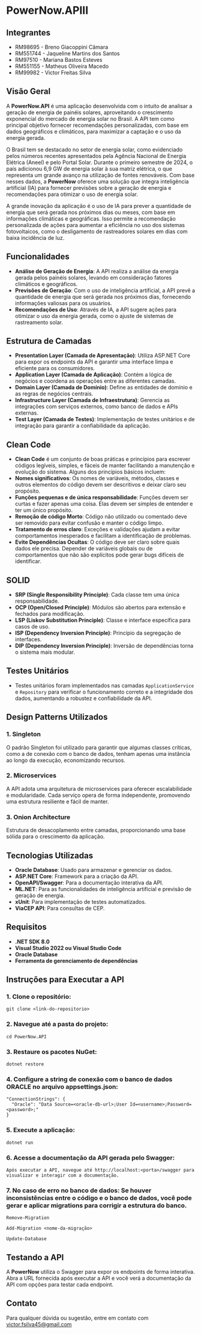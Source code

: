   # PowerNow.APIII

## Integrantes
- RM98695  - Breno Giacoppini Câmara   
- RM551744 - Jaqueline Martins dos Santos   
- RM97510  - Mariana Bastos Esteves   
- RM551155 - Matheus Oliveira Macedo   
- RM99982  - Victor Freitas Silva 

## Visão Geral
A **PowerNow.API** é uma aplicação desenvolvida com o intuito de analisar a geração de energia de painéis solares, aproveitando o crescimento exponencial do mercado de energia solar no Brasil. A API tem como principal objetivo fornecer recomendações personalizadas, com base em dados geográficos e climáticos, para maximizar a captação e o uso da energia gerada. 

O Brasil tem se destacado no setor de energia solar, como evidenciado pelos números recentes apresentados pela Agência Nacional de Energia Elétrica (Aneel) e pelo Portal Solar. Durante o primeiro semestre de 2024, o país adicionou 6,9 GW de energia solar à sua matriz elétrica, o que representa um grande avanço na utilização de fontes renováveis. Com base nesses dados, a **PowerNow** oferece uma solução que integra inteligência artificial (IA) para fornecer previsões sobre a geração de energia e recomendações para otimizar o uso de energia solar.

A grande inovação da aplicação é o uso de IA para prever a quantidade de energia que será gerada nos próximos dias ou meses, com base em informações climáticas e geográficas. Isso permite a recomendação personalizada de ações para aumentar a eficiência no uso dos sistemas fotovoltaicos, como o desligamento de rastreadores solares em dias com baixa incidência de luz. 

## Funcionalidades
- **Análise de Geração de Energia**: A API realiza a análise da energia gerada pelos painéis solares, levando em consideração fatores climáticos e geográficos.
- **Previsões de Geração**: Com o uso de inteligência artificial, a API prevê a quantidade de energia que será gerada nos próximos dias, fornecendo informações valiosas para os usuários.
- **Recomendações de Uso**: Através de IA, a API sugere ações para otimizar o uso da energia gerada, como o ajuste de sistemas de rastreamento solar.

## Estrutura de Camadas

- **Presentation Layer (Camada de Apresentação)**: Utiliza ASP.NET Core para expor os endpoints da API e garantir uma interface limpa e eficiente para os consumidores.
- **Application Layer (Camada de Aplicação)**: Contém a lógica de negócios e coordena as operações entre as diferentes camadas.
- **Domain Layer (Camada de Domínio)**: Define as entidades de domínio e as regras de negócios centrais.
- **Infrastructure Layer (Camada de Infraestrutura)**: Gerencia as integrações com serviços externos, como banco de dados e APIs externas.
- **Test Layer (Camada de Testes)**: Implementação de testes unitários e de integração para garantir a confiabilidade da aplicação.

## Clean Code 

- **Clean Code** é um conjunto de boas práticas e princípios para escrever códigos legíveis, simples, e fáceis de manter facilitando a manutenção e evolução do sistema. Alguns dos princípios básicos incluem:
- **Nomes significativos**: Os nomes de variáveis, métodos, classes e outros elementos do código devem ser descritivos e deixar claro seu propósito.
- **Funções pequenas e de única responsabilidade**: Funções devem ser curtas e fazer apenas uma coisa. Elas devem ser simples de entender e ter um único propósito.
- **Remoção de código Morto**: Código não utilizado ou comentado deve ser removido para evitar confusão e manter o código limpo. 
- **Tratamento de erros claro**: Exceções e validações ajudam a evitar comportamentos inesperados e facilitam a identificação de problemas.
- **Evite Dependências Ocultas**: O código deve ser claro sobre quais dados ele precisa. Depender de variáveis globais ou de comportamentos que não são explícitos pode gerar bugs difíceis de identificar. 

## SOLID
  
- **SRP (Single Responsibility Principle)**: Cada classe tem uma única responsabilidade.
- **OCP (Open/Closed Principle)**: Módulos são abertos para extensão e fechados para modificação.
- **LSP (Liskov Substitution Principle)**: Classe e interface específica para casos de uso.
- **ISP (Dependency Inversion Principle)**: Princípio da segregação de interfaces.
- **DIP (Dependency Inversion Principle)**: Inversão de dependências torna o sistema mais modular.

## Testes Unitários
- Testes unitários foram implementados nas camadas `ApplicationService` e `Repository` para verificar o funcionamento correto e a integridade dos dados, aumentando a robustez e confiabilidade da API.

## Design Patterns Utilizados

### 1. Singleton
O padrão Singleton foi utilizado para garantir que algumas classes críticas, como a de conexão com o banco de dados, tenham apenas uma instância ao longo da execução, economizando recursos.

### 2. Microservices
A API adota uma arquitetura de microservices para oferecer escalabilidade e modularidade. Cada serviço opera de forma independente, promovendo uma estrutura resiliente e fácil de manter.

### 3. Onion Architecture
Estrutura de desacoplamento entre camadas, proporcionando uma base sólida para o crescimento da aplicação.

## Tecnologias Utilizadas

- **Oracle Database**: Usado para armazenar e gerenciar os dados.
- **ASP.NET Core**: Framework para a criação da API.
- **OpenAPI/Swagger**: Para a documentação interativa da API.
- **ML.NET**: Para as funcionalidades de inteligência artificial e previsão de geração de energia.
- **xUnit**: Para implementação de testes automatizados.
- **ViaCEP API**: Para consultas de CEP.

## Requisitos

- **.NET SDK 8.0**
- **Visual Studio 2022 ou Visual Studio Code**
- **Oracle Database**
- **Ferramenta de gerenciamento de dependências**

## Instruções para Executar a API

### 1. Clone o repositório:
```
git clone <link-do-repositorio>
```

### 2. Navegue até a pasta do projeto:
```
cd PowerNow.API
```

### 3. Restaure os pacotes NuGet:
```
dotnet restore
```

### 4. Configure a string de conexão com o banco de dados ORACLE no arquivo appsettings.json:
```
"ConnectionStrings": {
  "Oracle": "Data Source=<oracle-db-url>;User Id=<username>;Password=<password>;"
}
```

### 5. Execute a aplicação:
```
dotnet run
```

### 6. Acesse a documentação da API gerada pelo Swagger:
```
Após executar a API, navegue até http://localhost:<porta>/swagger para visualizar e interagir com a documentação.
```

### 7. No caso de erro no banco de dados: Se houver inconsistências entre o código e o banco de dados, você pode gerar e aplicar migrations para corrigir a estrutura do banco.
```
Remove-Migration
```
```
Add-Migration <nome-da-migração>
```
```
Update-Database
```

## Testando a API
A **PowerNow** utiliza o Swagger para expor os endpoints de forma interativa. Abra a URL fornecida após executar a API e você verá a documentação da API com opções para testar cada endpoint.

## Contato
Para qualquer dúvida ou sugestão, entre em contato com victor.fsilva45@gmail.com
